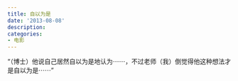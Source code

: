 ```yaml
---
title: 自以为是
date: '2013-08-08'
description:
categories:
- 电影 
---
```


“（博士）他说自己居然自以为是地认为⋯⋯，不过老师（我）倒觉得他这种想法才是自以为是⋯⋯”